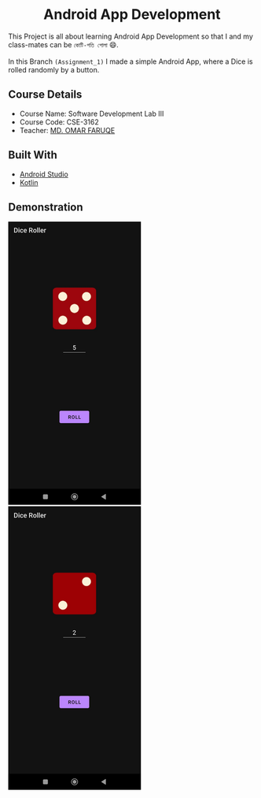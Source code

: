 

<h1 align="center">Android App Development</h1>

This Project is all about learning Android App Development so that I and my class-mates can be `কোটি-পতি পোলা` 😄.<br><br> In this Branch `(Assignment_1)` I made a simple Android App, where a Dice is rolled randomly by a button.

## Course Details
- Course Name: Software Development Lab III
- Course Code: CSE-3162
- Teacher: [MD. OMAR FARUQE](https://github.com/omarfaruqe)

## Built With

- [Android Studio](https://developer.android.com/studio)
- [Kotlin](https://developer.android.com/kotlin)

## Demonstration
![](demo_0.png)
![](demo_1.png)